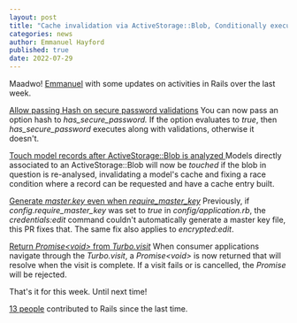 ```yaml
---
layout: post
title: "Cache invalidation via ActiveStorage::Blob, Conditionally executing has_secure_password, etc"
categories: news
author: Emmanuel Hayford
published: true
date: 2022-07-29
---
```


Maadwo! [Emmanuel](https://twitter.com/siaw23) with some updates on activities in Rails over the last week.

[Allow passing Hash on secure password validations](https://github.com/rails/rails/pull/45487)
You can now pass an option hash to _has\_secure\_password._ If the option evaluates to _true_, then _has\_secure\_password_ executes along with validations, otherwise it doesn't.&nbsp;

[Touch model records after ActiveStorage::Blob is analyzed
](https://github.com/rails/rails/pull/45579)Models directly associated to an ActiveStorage::Blob will now be _touched_ if the blob in question is re-analysed, invalidating a model's cache and fixing a race condition where a record can be requested and have a cache entry built.

[Generate _master.key_ even when _require_master_key_](https://github.com/rails/rails/pull/45672)
Previously, if _config.require\_master\_key_ was set to _true_ in _config/application.rb_, the _credentials:edit_ command couldn't automatically generate a master key file, this PR fixes that. The same fix also applies to _encrypted:edit_.

[Return _Promise\<void\>_ from _Turbo.visit_](https://github.com/hotwired/turbo/pull/650)
When consumer applications navigate through the _Turbo.visit_, a _Promise\<void\>_ is now returned that will resolve when the visit is complete. If a visit fails or is cancelled, the _Promise_ will be rejected.

That's it for this week. Until next time!

 [13 people](https://contributors.rubyonrails.org/contributors/in-time-window/20220723-20220729) contributed to Rails since the last time.&nbsp;
